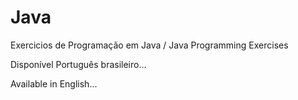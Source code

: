 # Java
Exercicios de Programação em Java / Java Programming Exercises

Disponível Português brasileiro...

Available in English...
